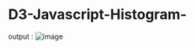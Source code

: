 # D3-Javascript-Histogram-



output : 
![image](https://github.com/AasthaShayla/D3-Javascript-Histogram-/assets/115223709/2f96cffa-4fe7-44b4-9d62-4bfaade89fc9)
